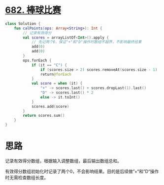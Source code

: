 # [682. 棒球比赛](https://leetcode-cn.com/problems/baseball-game/)

```kotlin
class Solution {
    fun calPoints(ops: Array<String>): Int {
        // 记录有效得分
        val scores = arrayListOf<Int>().apply {
            // 先记两个0，保证"+"和"D"操作时数组不越界，不影响最终结果
            add(0)
            add(0)
        }
        ops.forEach {
            if (it == "C") {
                if (scores.size > 2) scores.removeAt(scores.size - 1)
                return@forEach
            }
            val score = when (it) {
                "+" -> scores.last() + scores.dropLast(1).last()
                "D" -> scores.last() * 2
                else -> it.toInt()
            }
            scores.add(score)
        }
        return scores.sum()
    }
}
```

# 思路

记录有效得分数组，根据输入调整数组，最后输出数组总和。

有效得分数组初始化时记录了两个0，不会影响结果。目的是后续做”+“和”D“操作时无需检查数组长度。

